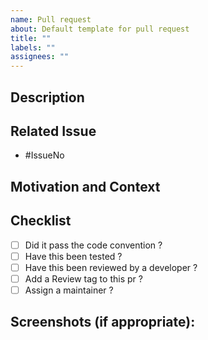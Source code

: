 ```yaml
---
name: Pull request
about: Default template for pull request
title: ""
labels: ""
assignees: ""
---
```


<!--- Provide a general summary of your changes in the Title above -->

## Description

<!--- Describe your changes in detail -->

## Related Issue

<!--- This project only accepts pull requests related to open issues -->
<!--- If suggesting a new feature or change, please discuss it in an issue first -->
<!--- If fixing a bug, there should be an issue describing it with steps to reproduce -->
<!--- Please link to the issue here: -->

- #IssueNo

## Motivation and Context

<!--- Why is this change required? What problem does it solve? -->
<!--- If it fixes an open issue, please link to the issue here. -->

## Checklist

- [ ] Did it pass the code convention ?
- [ ] Have this been tested ?
- [ ] Have this been reviewed by a developer ?
- [ ] Add a Review tag to this pr ?
- [ ] Assign a maintainer ?

## Screenshots (if appropriate):
